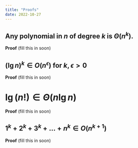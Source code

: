 ```yaml
---
title: "Proofs"
date: 2022-10-27
---
```


## Any polynomial in $n$ of degree $k$ is $\Theta(n^k)$.

**Proof** (fill this in soon)

## $(\lg{n})^k \in O(n^\epsilon)$ for $k, \epsilon > 0$

**Proof** (fill this in soon)

# $\lg{(n!)} \in \Theta(n\lg{n})$

**Proof** (fill this in soon)

## $1^k + 2^k + 3^k + \dots + n^k \in O(n^{k + 1})$

**Proof** (fill this in soon)